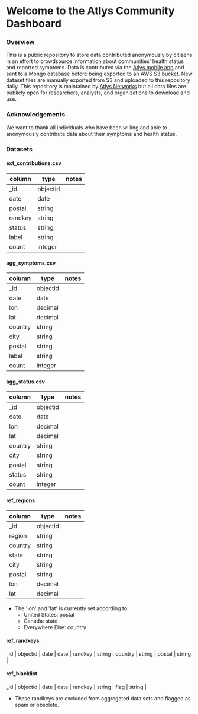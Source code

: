 # Welcome to the Atlys Community Dashboard

### Overview
This is a public repository to store data contributed anonymously by citizens in an effort to crowdsource information about communities' health status and reported symptoms. Data is contributed via the [Atlys mobile app](https://play.google.com/store/apps/details?id=com.askatlys) and sent to a Mongo database before being exported to an AWS S3 bucket. New dataset files are manually exported from S3 and uploaded to this repository daily. This repository is maintained by [Atlys Networks](https://www.atlys.ca) but all data files are publicly open for researchers, analysts, and organizations to download and use.

### Acknowledgements
We want to thank all individuals who have been willing and able to anonymously contribute data about their symptoms and health status.

### Datasets

#### ext_contributions.csv


column | type | notes
------------ | ------------- | -------------
_id | objectid |
date | date | 
postal | string | 
randkey | string |
status | string |
label | string |
count | integer |


#### agg_symptoms.csv

column | type | notes
------------ | ------------- | -------------
_id | objectid |
date | date | 
lon | decimal | 
lat | decimal | 
country | string | 
city | string | 
postal | string | 
label | string |
count | integer |


#### agg_status.csv

column | type | notes
------------ | ------------- | -------------
_id | objectid |
date | date | 
lon | decimal | 
lat | decimal | 
country | string | 
city | string | 
postal | string | 
status | string |
count | integer |


#### ref_regions

column | type | notes
------------ | ------------- | -------------
_id | objectid |
region | string | 
country | string | 
state | string |
city | string | 
postal | string | 
lon | decimal |
lat | decimal |

* The 'lon' and 'lat' is currently set according to:                               
  * United States: postal
  * Canada: state
  * Everywhere Else: country


#### ref_randkeys
_id | objectid |
date | date | 
randkey | string | 
country | string | 
postal | string | 


#### ref_blacklist
_id | objectid |
date | date | 
randkey | string | 
flag | string | 

* These randkeys are excluded from aggregated data sets and flagged as spam or obsolete.
